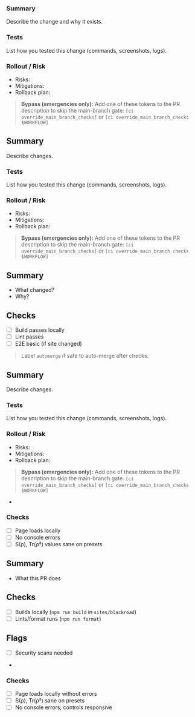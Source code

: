### Summary
Describe the change and why it exists.

### Tests
List how you tested this change (commands, screenshots, logs).

### Rollout / Risk
- Risks:
- Mitigations:
- Rollback plan:

> **Bypass (emergencies only):**
> Add one of these tokens to the PR description to skip the main-branch gate:
> `[ci override_main_branch_checks]` or `[ci override_main_branch_checks $WORKFLOW]`

## Summary
Describe changes.

### Tests
List how you tested this change (commands, screenshots, logs).

### Rollout / Risk
- Risks:
- Mitigations:
- Rollback plan:

> **Bypass (emergencies only):**
> Add one of these tokens to the PR description to skip the main-branch gate:
> `[ci override_main_branch_checks]` or `[ci override_main_branch_checks $WORKFLOW]`

## Summary
- What changed?
- Why?

## Checks
- [ ] Build passes locally
- [ ] Lint passes
- [ ] E2E basic (if site changed)

> Label `automerge` if safe to auto-merge after checks.
## Summary
Describe changes.

### Tests
List how you tested this change (commands, screenshots, logs).

### Rollout / Risk
- Risks:
- Mitigations:
- Rollback plan:

> **Bypass (emergencies only):**
> Add one of these tokens to the PR description to skip the main-branch gate:
> `[ci override_main_branch_checks]` or `[ci override_main_branch_checks $WORKFLOW]`

- 

### Checks
- [ ] Page loads locally
- [ ] No console errors
- [ ] S(ρ), Tr(ρ²) values sane on presets
## Summary

- What this PR does

## Checks

- [ ] Builds locally (`npm run build` in `sites/blackroad`)
- [ ] Lints/format runs (`npm run format`)

## Flags

- [ ] Security scans needed
-

### Checks
- [ ] Page loads locally without errors
- [ ] S(ρ), Tr(ρ²) sane on presets
- [ ] No console errors; controls responsive
